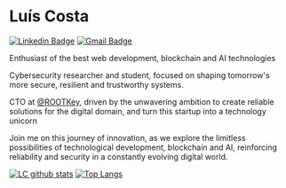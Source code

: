 # Luís Costa

[![Linkedin Badge](https://img.shields.io/badge/-Luís%20Costa-543DE0?style=flat-square&logo=Linkedin&logoColor=white&link=https://www.linkedin.com/in/lc01/)](https://www.linkedin.com/in/lc01/) 
[![Gmail Badge](https://img.shields.io/badge/-Email-543DE0?style=flat-square&logo=Gmail&logoColor=white&link=mailto:luiscosta@rootkey.ai)](mailto:luiscosta@rootkey.ai)


Enthusiast of the best web development, blockchain and AI technologies

Cybersecurity researcher and student, focused on shaping tomorrow's more secure, resilient and trustworthy systems.

CTO at [@ROOTKey](https://rootkey.ai), driven by the unwavering ambition to create reliable solutions for the digital domain, and turn this startup into a technology unicorn

Join me on this journey of innovation, as we explore the limitless possibilities of technological development, blockchain and AI, reinforcing reliability and security in a constantly evolving digital world.


[![LC github stats](https://github-readme-stats.vercel.app/api?username=lmpc2001&theme=react&show_icons=true&hide_border=true&count_private=true&bg_color=00000000#gh-dark-mode-only)](https://github.com/lmpc2001#gh-dark-mode-only) 
[![Top Langs](https://github-readme-stats.vercel.app/api/top-langs/?username=lmpc2001&layout=donut&theme=react&hide_border=true&count_private=true&bg_color=00000000#gh-dark-mode-only)](https://github.com/lmpc2001#gh-dark-mode-only)

